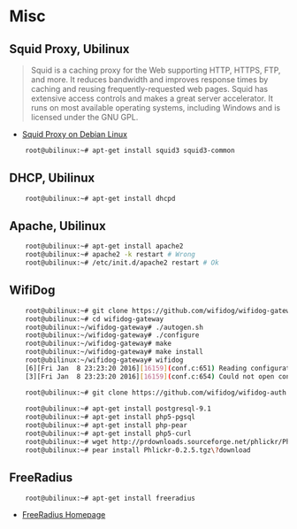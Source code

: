 Misc
==

## Squid Proxy, Ubilinux

> Squid is a caching proxy for the Web supporting HTTP, HTTPS, FTP, and more. It reduces bandwidth and improves response times by caching and reusing frequently-requested web pages. Squid has extensive access controls and makes a great server accelerator. It runs on most available operating systems, including Windows and is licensed under the GNU GPL. 

- [Squid Proxy on Debian Linux](http://linuxaria.com/pills/how-to-setup-a-squid-proxy-on-your-debian-linux)

```sh
    root@ubilinux:~# apt-get install squid3 squid3-common
```

## DHCP, Ubilinux

```sh
    root@ubilinux:~# apt-get install dhcpd
```

## Apache, Ubilinux


```sh
    root@ubilinux:~# apt-get install apache2
    root@ubilinux:~# apache2 -k restart # Wrong
    root@ubilinux:~# /etc/init.d/apache2 restart # Ok
```

## WifiDog

```sh
    root@ubilinux:~# git clone https://github.com/wifidog/wifidog-gateway.git
    root@ubilinux:~# cd wifidog-gateway
    root@ubilinux:~/wifidog-gateway# ./autogen.sh
    root@ubilinux:~/wifidog-gateway# ./configure
    root@ubilinux:~/wifidog-gateway# make
    root@ubilinux:~/wifidog-gateway# make install
    root@ubilinux:~/wifidog-gateway# wifidog 
    [6][Fri Jan  8 23:23:20 2016][16159](conf.c:651) Reading configuration file '/usr/local/etc/wifidog.conf'
    [3][Fri Jan  8 23:23:20 2016][16159](conf.c:654) Could not open configuration file '/usr/local/etc/wifidog.conf', exiting...

    root@ubilinux:~# git clone https://github.com/wifidog/wifidog-auth.git
    
    root@ubilinux:~# apt-get install postgresql-9.1
    root@ubilinux:~# apt-get install php5-pgsql
    root@ubilinux:~# apt-get install php-pear
    root@ubilinux:~# apt-get install php5-curl
    root@ubilinux:~# wget http://prdownloads.sourceforge.net/phlickr/Phlickr-0.2.5.tgz?download
    root@ubilinux:~# pear install Phlickr-0.2.5.tgz\?download
```

## FreeRadius

```sh
    root@ubilinux:~# apt-get install freeradius
```

- [FreeRadius Homepage](http://freeradius.org/)
